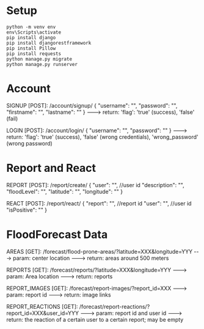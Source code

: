 
# Setup

    python -m venv env
    env\Scripts\activate
    pip install django
    pip install djangorestframework
    pip install Pillow
    pip install requests
    python manage.py migrate
    python manage.py runserver


# Account

SIGNUP [POST]: /account/signup/
{
    "username": "",
    "password": "",
    "firstname": "",
    "lastname": ""
}
    ---> return: 'flag': 'true' (success), 'false' (fail)

LOGIN [POST]: /account/login/
{
    "username": "",
    "password": ""
}
    ---> return: 'flag': 'true' (success), 'false' (wrong credentials), 'wrong_password' (wrong password)


# Report and React

REPORT [POST]: /report/create/
{
    "user": "", //user id
    "description": "",
    "floodLevel": "",
    "latitude": "",
    "longitude": ""
}

REACT [POST]: /report/react/
{
    "report": "", //report id
    "user": "", //user id
    "isPositive": ""
}


# FloodForecast Data

AREAS [GET]: /forecast/flood-prone-areas/?latitude=XXX&longitude=YYY
    ---> param: center location
    ---> return: areas around 500 meters

REPORTS [GET]: /forecast/reports/?latitude=XXX&longitude=YYY
    ---> param: Area location
    ---> return: reports

REPORT_IMAGES [GET]: /forecast/report-images/?report_id=XXX
    ---> param: report id
    ---> return: image links

REPORT_REACTIONS [GET]: /forecast/report-reactions/?report_id=XXX&user_id=YYY
    ---> param: report id and user id
    ---> return: the reaction of a certain user to a certain report; may be empty